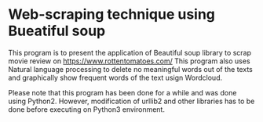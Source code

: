 # Web-scraping technique using Bueatiful soup

This program is to present the application of Beautiful soup library to scrap movie review on https://www.rottentomatoes.com/ 
This program also uses Natural language processing to delete no meaningful words out of the texts and graphically show frequent words of the text usign Wordcloud.

Please note that this program has been done for a while and was done using Python2. However, modification of urllib2 and other libraries has to be done before executing on Python3 environment.
